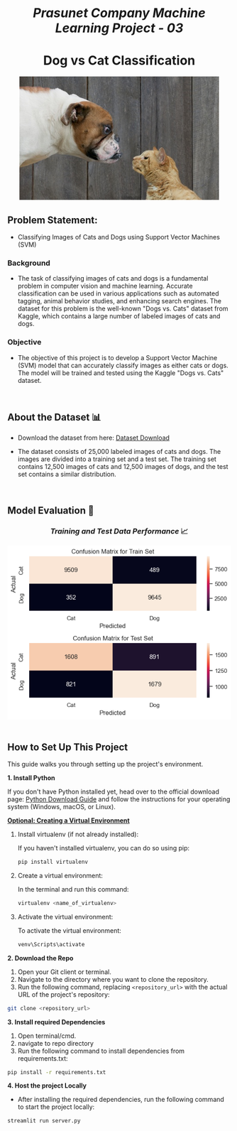 # <center><i>Prasunet Company Machine Learning Project - 03</i></center>

# <center>Dog vs Cat Classification</center> 

<center><img src = './images/woof_meow.jpg'></center>

## Problem Statement: 
- Classifying Images of Cats and Dogs using Support Vector Machines (SVM)

### Background
- The task of classifying images of cats and dogs is a fundamental problem in computer vision and machine learning. Accurate classification can be used in various applications such as automated tagging, animal behavior studies, and enhancing search engines. The dataset for this problem is the well-known "Dogs vs. Cats" dataset from Kaggle, which contains a large number of labeled images of cats and dogs.

### Objective
- The objective of this project is to develop a Support Vector Machine (SVM) model that can accurately classify images as either cats or dogs. The model will be trained and tested using the Kaggle "Dogs vs. Cats" dataset.

<br>

## About the Dataset 📊

- Download the dataset from here: [Dataset Download](https://www.kaggle.com/c/dogs-vs-cats/data/)

- The dataset consists of 25,000 labeled images of cats and dogs. The images are divided into a training set and a test set. The training set contains 12,500 images of cats and 12,500 images of dogs, and the test set contains a similar distribution.

<br>

## Model Evaluation 🤖

### <center><i>Training and Test Data Performance</i> 📈</center>
<center><img src = '.\images\model_evaluation.png'></center>

<br>

## How to Set Up This Project

This guide walks you through setting up the project's environment.

**1. Install Python**

If you don't have Python installed yet, head over to the official download page: [Python Download Guide](https://wiki.python.org/moin/BeginnersGuide/Download) and follow the instructions for your operating system (Windows, macOS, or Linux).

**<u>Optional: Creating a Virtual Environment</u>**

1. Install virtualenv (if not already installed):

   If you haven't installed virtualenv, you can do so using pip:
    ```bash
    pip install virtualenv
    ```
2. Create a virtual environment:

    In the terminal and run this command:
    ``` bash
    virtualenv <name_of_virtualenv>
    ```

3.  Activate the virtual environment:

    To activate the virtual environment:
    ``` bash
    venv\Scripts\activate
    ```



**2. Download the Repo**


1. Open your Git client or terminal.
2. Navigate to the directory where you want to clone the repository.
3. Run the following command, replacing `<repository_url>` with the actual URL of the project's repository:

```bash 
git clone <repository_url>
```

**3. Install required Dependencies**
1. Open terminal/cmd.
2. navigate to repo directory
3. Run the following command to install dependencies from requirements.txt:

``` bash
pip install -r requirements.txt
```

**4. Host the project Locally**

- After installing the required dependencies, run the following command to start the project locally:

``` bash
streamlit run server.py
```

